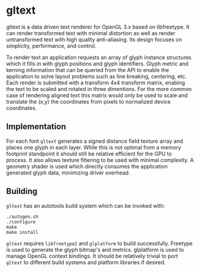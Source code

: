 gltext
======

gltext is a data driven text renderer for OpenGL 3.x based on libfreetype.  It can render transformed text with minimal distortion as well as render untransformed text with high quality anti-aliasing. Its design focuses on simplicity, performance, and control.

To render text an application requests an array of glyph instance structures which it fills in with glyph positions and glyph identifiers. Glyph metric and kerning information that can be queried from the API to enable the application to solve layout problems such as line breaking, centering, etc. Each render is submitted with a transform 4x4 transform matrix, enabing the text to be scaled and rotated in three dimentions. For the more common case of rendering aligned text this matrix would only be used to scale and translate the (x,y) the coordinates from pixels to normalized device coordinates.

Implementation
--------------

For each font `gltext` generates a signed distance field texture array and places one glyph in each layer. While this is not optimal from a memory footprint standpoint it should still be relative efficient for the GPU to process. It also allows texture filtering to be used with minimal complexity. A geometry shader is used which directly consumes the application generated glyph data, minimizing driver overhead.

Building
--------

`gltext` has an autotools build system which can be invoked with:

	./autogen.sh
	./configure
	make
	make install

`gltext` requires `libfreetype2` and `glplatform` to build successfully. Freetype is used to generate the glyph bitmap's and metrics. glplatform is used to manage OpenGL context bindings. It should be relatively trivial to port `gltext` to different build systems and platform libraries if desired.
